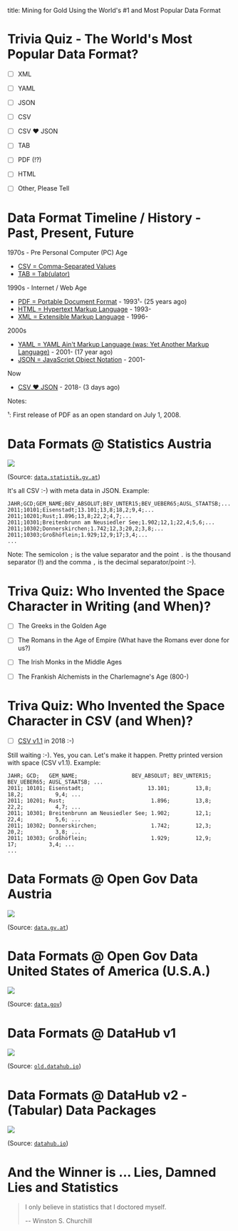 title: Mining for Gold Using the World's #1 and Most Popular Data Format




# Trivia Quiz - The World's Most Popular Data Format?

- [ ]  XML
- [ ]  YAML
- [ ]  JSON
- [ ]  CSV
- [ ]  CSV ♥ JSON
- [ ]  TAB
- [ ]  PDF (!?)
- [ ]  HTML
- [ ]  Other, Please Tell




# Data Format Timeline / History - Past, Present, Future


1970s - Pre Personal Computer (PC) Age

- [CSV = Comma-Separated Values](https://en.wikipedia.org/wiki/Comma-separated_values)
- [TAB = Tab(ulator)](https://en.wikipedia.org/wiki/Tab_key)


1990s - Internet / Web Age

- [PDF = Portable Document Format](https://adobe.com/pdf) - 1993¹-  (25 years ago)
- [HTML = Hypertext Markup Language](https://www.w3.org/html/) - 1993-
- [XML = Extensible Markup Language](https://www.w3.org/XML/) - 1996-

2000s  

- [YAML = YAML Ain't Markup Language (was: Yet Another Markup Language)](http://yaml.org) - 2001-  (17 year ago)
- [JSON = JavaScript Object Notation](https://json.org)  - 2001-

Now

- [CSV ♥ JSON](https://github.com/csv11/csv-json) - 2018-  (3 days ago)


Notes:

¹: First release of PDF as an open standard on July 1, 2008.





# Data Formats @ Statistics Austria


![](i/opendata-statistik-austria.png)

(Source: [`data.statistik.gv.at`](http://data.statistik.gv.at/web/catalog.jsp))

It's all CSV :-) with meta data in JSON. Example:

```
JAHR;GCD;GEM_NAME;BEV_ABSOLUT;BEV_UNTER15;BEV_UEBER65;AUSL_STAATSB;...
2011;10101;Eisenstadt;13.101;13,8;18,2;9,4;...
2011;10201;Rust;1.896;13,8;22,2;4,7;...
2011;10301;Breitenbrunn am Neusiedler See;1.902;12,1;22,4;5,6;...
2011;10302;Donnerskirchen;1.742;12,3;20,2;3,8;...
2011;10303;Großhöflein;1.929;12,9;17;3,4;...
...
```

Note: The semicolon `;` is the value separator and 
the point `.` is the thousand separator (!)
and the comma `,` is the decimal separator/point :-).


# Triva Quiz: Who Invented the Space Character in Writing (and When)?

- [ ] The Greeks in the Golden Age
- [ ] The Romans in the Age of Empire (What have the Romans ever done for us?)
- [ ] The Irish Monks in the Middle Ages 
- [ ] The Frankish Alchemists in the Charlemagne's Age (800-)



# Triva Quiz: Who Invented the Space Character in CSV (and When)?

- [ ] [CSV v1.1](https://csv11.github.io) in 2018 :-)

Still waiting :-). Yes, you can. Let's make it happen.
Pretty printed version with space (CSV v1.1). Example:

```
JAHR; GCD;   GEM_NAME;                 BEV_ABSOLUT; BEV_UNTER15; BEV_UEBER65; AUSL_STAATSB; ...
2011; 10101; Eisenstadt;                    13.101;        13,8;        18,2;          9,4; ...
2011; 10201; Rust;                           1.896;        13,8;        22,2;          4,7; ...
2011; 10301; Breitenbrunn am Neusiedler See; 1.902;        12,1;        22,4;          5,6; ...
2011; 10302; Donnerskirchen;                 1.742;        12,3;        20,2;          3,8; ...
2011; 10303; Großhöflein;                    1.929;        12,9;          17;          3,4; ...
...
```







# Data Formats @ Open Gov Data Austria

![](i/opendata-austria-gov.png)

(Source: [`data.gv.at`](https://www.data.gv.at/suche/))



# Data Formats @ Open Gov Data United States of America (U.S.A.)

![](i/opendata-us-gov.png)

(Source: [`data.gov`](https://catalog.data.gov/dataset))



# Data Formats @ DataHub v1

![](i/opendata-datahub.png)

(Source: [`old.datahub.io`](https://old.datahub.io/dataset))



# Data Formats @ DataHub v2  - (Tabular) Data Packages

![](i/opendata-datahub-v2.png)

(Source: [`datahub.io`](https://datahub.io/core/gold-prices))








# And the Winner is ... Lies, Damned Lies and Statistics

>  I only believe in statistics that I doctored myself.
>
> -- Winston S. Churchill
